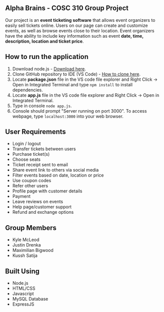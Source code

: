 ## Alpha Brains - COSC 310 Group Project

Our project is an **event ticketing software** that allows event organizers to easily sell tickets online. Users on our page can create and customize events, as well as browse events close to their location. Event organizers have the ability to include key information such as event **date, time, description, location and ticket price**. 

## How to run the application
1) Download node.js - [Download here](https://nodejs.org/en).
2) Clone GitHub repository to IDE (VS Code) - [How to clone here](https://learn.microsoft.com/en-us/azure/developer/javascript/how-to/with-visual-studio-code/clone-github-repository?tabs=activity-bar).
3) Locate **package.json** file in the VS code file explorer and Right Click -> Open in Integrated Terminal and type ```npm install``` to install dependencies.
4) Locate **app.js** file in the VS code file explorer and Right Click -> Open in Integrated Terminal.
5) Type in console ```node app.js```.
6) Console should prompt "Server running on port 3000". To access webpage, type ```localhost:3000``` into your web browser.

## User Requirements
- Login / logout
- Transfer tickets between users
- Purchase ticket(s)
- Choose seats
- Ticket receipt sent to email
- Share event link to others via social media
- Filter events based on date, location or price
- Use coupon codes
- Refer other users
- Profile page with customer details
- Payment
- Leave reviews on events
- Help page/customer support
- Refund and exchange options
  
## Group Members
- Kyle McLeod
- Justin Drenka
- Maximilian Bigwood
- Kussh Satija
  
## Built Using
- Node.js
- HTML/CSS
- Javascript
- MySQL Database 
- ExpressJS

